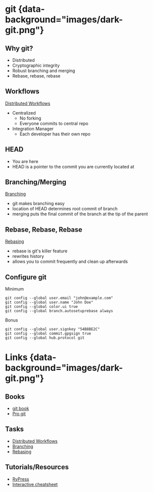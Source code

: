 # git {data-background="images/dark-git.png"}

## Why git?

  * Distributed
  * Cryptographic integrity
  * Robust branching and merging
  * Rebase, rebase, rebase


## Workflows

  [Distributed Workflows](https://git-scm.com/book/en/v2/Distributed-Git-Distributed-Workflows)

  * Centralized
    * No forking
    * Everyone commits to central repo
  * Integration Manager
    * Each developer has their own repo


## HEAD

  * You are here
  * HEAD is a pointer to the commit you are currently located at

## Branching/Merging

[Branching](https://git-scm.com/book/en/v2/Git-Branching-Basic-Branching-and-Merging)

  * git makes branching easy
  * location of HEAD determines root commit of branch
  * merging puts the final commit of the branch at the tip of the parent


## Rebase, Rebase, Rebase

[Rebasing](https://git-scm.com/book/en/v2/Git-Branching-Rebasing)

  * rebase is git's killer feature
  * rewrites history
  * allows you to commit frequently and clean up afterwards


## Configure git

Minimum

~~~~
git config --global user.email "john@example.com"
git config --global user.name "John Doe"
git config --global color.ui true
git config --global branch.autosetuprebase always
~~~~

Bonus

~~~~
git config --global user.signkey "54B8BE2C"
git config --global commit.gpgsign true
git config --global hub.protocol git
~~~~


# Links {data-background="images/dark-git.png"}

## Books

  * [git book](https://git-scm.com)
  * [Pro git](https://gitbookio.gitbooks.io/progit/content/en/)

## Tasks

  * [Distributed Workflows](https://git-scm.com/book/en/v2/Distributed-Git-Distributed-Workflows)
  * [Branching](https://git-scm.com/book/en/v2/Git-Branching-Basic-Branching-and-Merging)
  * [Rebasing](https://git-scm.com/book/en/v2/Git-Branching-Rebasing)

## Tutorials/Resources

  * [RyPress](http://rypress.com/tutorials/git/index)
  * [Interactive cheatsheet](http://ndpsoftware.com/git-cheatsheet.html)
